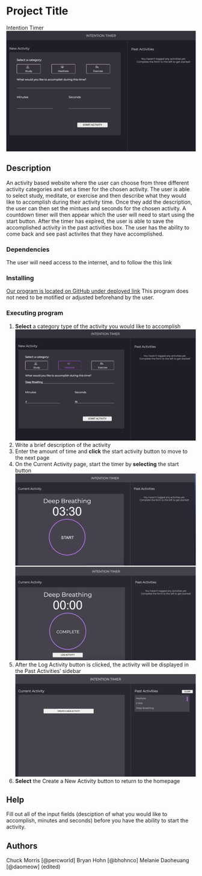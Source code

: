 # Project Title
Intention Timer
![intentionTimer1](./assets/intentionTimer1.png)

## Description
An activity based website where the user can choose from three different activity categories and set a timer for the chosen activity. The user is able to select study, meditate, or exercise and then describe what they would like to accomplish during their activity time. Once they add the description, the user can then set the mintues and seconds for the chosen activity. A countdown timer will then appear which the user will need to start using the start button. After the timer has expired, the user is able to save the accomplished activity in the past activities box. The user has the ability to come back and see past activites that they have accomplished.

### Dependencies
The user will need access to the internet, and to follow the this link

### Installing
[Our program is located on GitHub under deployed link](https://daomeow.github.io/intention-timer/)
This program does not need to be motified or adjusted beforehand by the user.

### Executing program
1. **Select** a category type of the activity you would like to accomplish
![intentionTimer2](./assets/intentionTimer2.png)
2. Write a brief description of the activity
3. Enter the amount of time and **click** the start activity button to move to the next page
4. On the Current Activity page, start the timer by **selecting** the start button
![intentionTimer3](./assets/intentionTimer3.png)
![intentionTimer4](./assets/intentionTimer4.png)
5. After the Log  Activity button is clicked, the activity will be displayed in the Past Activities’ sidebar
![intentionTimer5](./assets/intentionTimer5.png)
6. **Select** the Create a New Activity button to return to the homepage 

## Help
Fill out all of the input fields (desciption of what you would like to accomplish, minutes and seconds) before you have the ability to start the activity.

## Authors
Chuck Morris [@percworld]
Bryan Hohn [@bhohnco]
Melanie Daoheuang [@daomeow] (edited)

